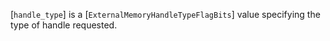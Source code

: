 [`handle_type`] is a [`ExternalMemoryHandleTypeFlagBits`] value
specifying the type of handle requested.